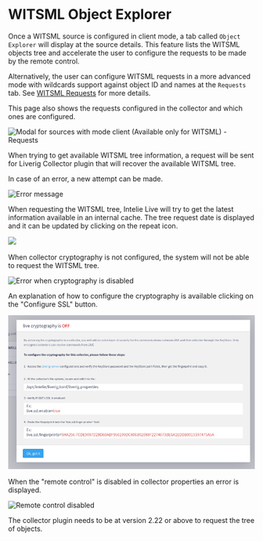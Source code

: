 # WITSML Object Explorer

Once a WITSML source is configured in client mode, a tab called `Object Explorer` will display at the source details. This feature lists the WITSML objects tree and accelerate the user to configure the requests to be made by the remote control.

Alternatively, the user can configure WITSML requests in a more advanced mode with wildcards support against object ID and names at the `Requests` tab. See [WITSML Requests](witsml-requests.md) for more details.

This page also shows the requests configured in the collector and which ones are configured.

![Modal for sources with mode client (Available only for WITSML) - Requests](<../../../.gitbook/assets/image (391).png>)

When trying to get available WITSML tree information, a request will be sent for Liverig Collector plugin that will recover the available WITSML tree.

In case of an error, a new attempt can be made.

![Error message](<../../../.gitbook/assets/image (411).png>)

When requesting the WITSML tree, Intelie Live will try to get the latest information available in an internal cache. The tree request date is displayed and it can be updated by clicking on the repeat icon.

![](<../../../.gitbook/assets/image (520).png>)

When collector cryptography is not configured, the system will not be able to request the WITSML tree.

![Error when cryptography is disabled](<../../../.gitbook/assets/image (335).png>)

An explanation of how to configure the cryptography is available clicking on the "Configure SSL" button.

![Information on how to configured cryptography](<../../../.gitbook/assets/image (4) (1).png>)

When the "remote control" is disabled in collector properties an error is displayed.

![Remote control disabled](<../../../.gitbook/assets/image (292).png>)

The collector plugin needs to be at version 2.22 or above to request the tree of objects.
